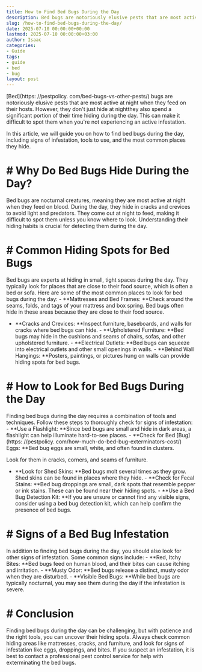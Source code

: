 ```yaml
---
title: How to Find Bed Bugs During the Day
description: Bed bugs are notoriously elusive pests that are most active at night when they feed on their hosts. However, they don't just hide at nightthey also spend a...
slug: /how-to-find-bed-bugs-during-the-day/
date: 2025-07-10 00:00:00+00:00
lastmod: 2025-07-10 00:00:00+03:00
author: Isaac
categories:
- Guide
tags:
- guide
- bed
- bug
layout: post
---
```


[Bed](https: //pestpolicy. com/bed-bugs-vs-other-pests/) bugs are notoriously elusive pests that are most active at night when they feed on their hosts. However, they don't just hide at nightthey also spend a significant portion of their time hiding during the day. This can make it difficult to spot them when you're not experiencing an active infestation.

In this article, we will guide you on how to find bed bugs during the day, including signs of infestation, tools to use, and the most common places they hide.

# # Why Do Bed Bugs Hide During the Day?

Bed bugs are nocturnal creatures, meaning they are most active at night when they feed on blood. During the day, they hide in cracks and crevices to avoid light and predators. They come out at night to feed, making it difficult to spot them unless you know where to look. Understanding their hiding habits is crucial for detecting them during the day.

# # Common Hiding Spots for Bed Bugs

Bed bugs are experts at hiding in small, tight spaces during the day. They typically look for places that are close to their food source, which is often a bed or sofa. Here are some of the most common places to look for bed bugs during the day: - **Mattresses and Bed Frames: **Check around the seams, folds, and tags of your mattress and box spring. Bed bugs often hide in these areas because they are close to their food source.

- **Cracks and Crevices: **Inspect furniture, baseboards, and walls for cracks where bed bugs can hide. - **Upholstered Furniture: **Bed bugs may hide in the cushions and seams of chairs, sofas, and other upholstered furniture. - **Electrical Outlets: **Bed bugs can squeeze into electrical outlets and other small openings in walls. - **Behind Wall Hangings: **Posters, paintings, or pictures hung on walls can provide hiding spots for bed bugs.

# # How to Look for Bed Bugs During the Day

Finding bed bugs during the day requires a combination of tools and techniques. Follow these steps to thoroughly check for signs of infestation: - **Use a Flashlight: **Since bed bugs are small and hide in dark areas, a flashlight can help illuminate hard-to-see places. - **Check for Bed [Bug](https: //pestpolicy. com/how-much-do-bed-bug-exterminators-cost/) Eggs: **Bed bug eggs are small, white, and often found in clusters.

Look for them in cracks, corners, and seams of furniture.

- **Look for Shed Skins: **Bed bugs molt several times as they grow. Shed skins can be found in places where they hide. - **Check for Fecal Stains: **Bed bug droppings are small, dark spots that resemble pepper or ink stains. These can be found near their hiding spots. - **Use a Bed Bug Detection Kit: **If you are unsure or cannot find any visible signs, consider using a bed bug detection kit, which can help confirm the presence of bed bugs.

# # Signs of a Bed Bug Infestation

In addition to finding bed bugs during the day, you should also look for other signs of infestation. Some common signs include: - **Red, Itchy Bites: **Bed bugs feed on human blood, and their bites can cause itching and irritation. - **Musty Odor: **Bed bugs release a distinct, musty odor when they are disturbed. - **Visible Bed Bugs: **While bed bugs are typically nocturnal, you may see them during the day if the infestation is severe.

# # Conclusion

Finding bed bugs during the day can be challenging, but with patience and the right tools, you can uncover their hiding spots. Always check common hiding areas like mattresses, cracks, and furniture, and look for signs of infestation like eggs, droppings, and bites. If you suspect an infestation, it is best to contact a professional pest control service for help with exterminating the bed bugs.
